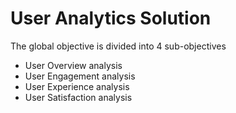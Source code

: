 # User Analytics Solution
The global objective is divided into 4 sub-objectives 
* User Overview analysis
* User Engagement analysis
* User Experience analysis
* User Satisfaction analysis
